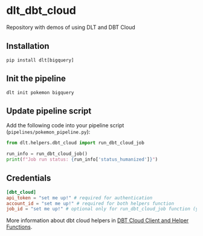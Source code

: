 # dlt_dbt_cloud
Repository with demos of using DLT and DBT Cloud

## Installation

`pip install dlt[bigquery]`

## Init the pipeline 

`dlt init pokemon bigquery`

## Update pipeline script

Add the following code into your pipeline script (`pipelines/pokemon_pipeline.py`):

```python
from dlt.helpers.dbt_cloud import run_dbt_cloud_job

run_info = run_dbt_cloud_job()
print(f"Job run status: {run_info['status_humanized']}")
```

## Credentials

```toml
[dbt_cloud]
api_token = "set me up!" # required for authentication
account_id = "set me up!" # required for both helpers function
job_id = "set me up!" # optional only for run_dbt_cloud_job function (you can pass this explicitly as an argument to the function)
```

More information about dbt cloud helpers in [DBT Cloud Client and Helper Functions](https://dlthub.com/docs/dlt-ecosystem/transformations/dbt/dbt_cloud).